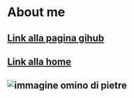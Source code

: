 # About me

## [Link alla pagina gihub](https://github.com/TommasoLencioni)
## [Link alla home](index.md)
## ![immagine omino di pietre](/images/1600682416995.jpg)
